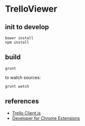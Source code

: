 # TrelloViewer

## init to develop

```shell
bower install
npm install
```

## build

```shell
grunt
```

to watch sources:

``` shell
grunt watch
```

## references

* [Trello Client.js](https://trello.com/docs/gettingstarted/clientjs.html)
* [Developer for Chrome Extensions](https://developer.chrome.com/extensions/)
